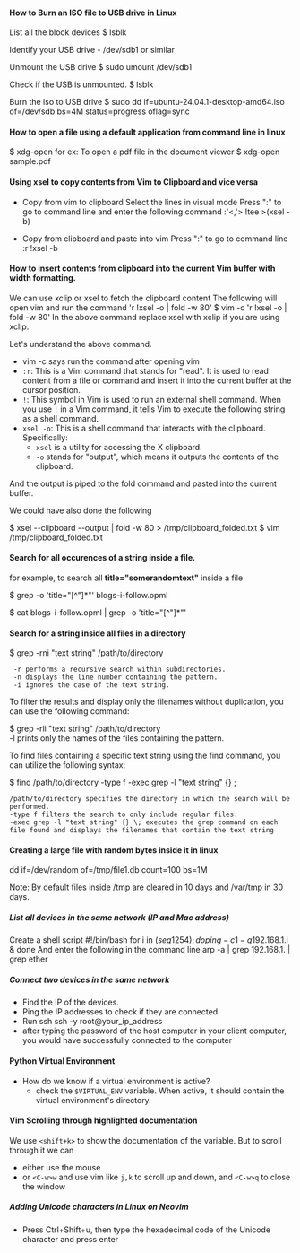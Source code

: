 #### How to Burn an ISO file to USB drive in Linux
List all the block devices
$ lsblk

Identify your USB drive - /dev/sdb1 or similar

Unmount the USB drive
$ sudo umount /dev/sdb1

Check if the USB is unmounted.
$ lsblk

Burn the iso to USB drive
$ sudo dd if=ubuntu-24.04.1-desktop-amd64.iso of=/dev/sdb bs=4M status=progress oflag=sync


#### How to open a file using a default application from command line in linux
$ xdg-open <file>
for ex: To open a pdf file in the document viewer
$ xdg-open sample.pdf

#### Using xsel to copy contents from Vim to Clipboard and vice versa
* Copy from vim to clipboard
Select the lines in visual mode 
Press ":" to go to command line and enter the following command
:'<,'> !tee >(xsel -b)

* Copy from clipboard and paste into vim
Press ":" to go to command line
:r !xsel -b

#### How to insert contents from clipboard into the current Vim buffer with width formatting.
We can use xclip or xsel to fetch the clipboard content
The following will open vim and run the command 'r !xsel -o | fold -w 80'
$ vim -c 'r !xsel -o | fold -w 80'
In the above command replace xsel with xclip if you are using xclip.

Let's understand the above command. 
- vim -c  says run the command after opening vim
- `:r`: This is a Vim command that stands for "read". It is used to read content from a file or
command and insert it into the current buffer at the cursor position.
- `!`: This symbol in Vim is used to run an external shell command. When you use `!` in a Vim command, 
it tells Vim to execute the following string as a shell command.
- `xsel -o`: This is a shell command that interacts with the clipboard. Specifically:
  - `xsel` is a utility for accessing the X clipboard.
  - `-o` stands for "output", which means it outputs the contents of the clipboard.

And the output is piped to the fold command and pasted into the current buffer.

We could have also done the following

$ xsel --clipboard --output | fold -w 80 > /tmp/clipboard_folded.txt
$ vim /tmp/clipboard_folded.txt

#### Search for all occurences of a string inside a file. 
for example, to search all **title="somerandomtext"** inside a file  

$ grep -o 'title="[^"]*"' blogs-i-follow.opml

$ cat blogs-i-follow.opml | grep -o 'title="[^"]*"' 

#### Search for a string inside all files in a directory
$ grep -rni "text string" /path/to/directory  

     -r performs a recursive search within subdirectories.
     -n displays the line number containing the pattern.
     -i ignores the case of the text string.



To filter the results and display only the filenames without duplication, you can use the following command:

$ grep -rli "text string" /path/to/directory  
    -l prints only the names of the files containing the pattern.

To find files containing a specific text string using the find command, you can utilize the following syntax:

$ find /path/to/directory -type f -exec grep -l "text string" {} \;  

    /path/to/directory specifies the directory in which the search will be performed.
    -type f filters the search to only include regular files.
    -exec grep -l "text string" {} \; executes the grep command on each file found and displays the filenames that contain the text string

#### Creating a large file with random bytes inside it in linux
dd if=/dev/random of=/tmp/file1.db count=100 bs=1M

Note: By default files inside /tmp are cleared in 10 days and  /var/tmp in 30 days. 

##### List all devices in the same network (IP and Mac address)
Create a shell script 
#!/bin/bash
for i in $(seq 1 254); do
    ping -c 1 -q 192.168.1.$i &
done 
And enter the following in the command line 
arp -a | grep 192.168.1. | grep ether

##### Connect two devices in the same network
* Find the IP of the devices.
* Ping the IP addresses to check if they are connected
* Run ssh
ssh -y root@your_ip_address
* after typing the password of the host computer in your client computer, you would
have successfully connected to the computer

#### Python Virtual Environment
* How do we know if a virtual environment is active?
	* check the `$VIRTUAL_ENV` variable. When active, it should contain the virtual 
environment's directory.


#### Vim Scrolling through highlighted documentation
We use `<shift+k>` to show the documentation of the variable. But to scroll through it we 
can 
* either use the mouse
* or `<C-w>w` and use vim like `j,k` to scroll up and down, and `<C-w>q` to close the 
window

##### Adding Unicode characters in Linux on Neovim
* Press Ctrl+Shift+u, then type the hexadecimal code of the Unicode character and press 
enter

